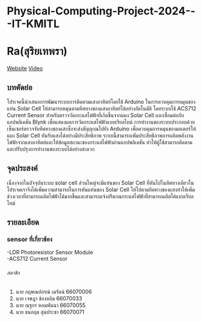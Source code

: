# Physical-Computing-Project-2024---IT-KMITL
# Ra(สุริยเทพรา)
[Website](https://kirdsanapakron-m.github.io/Physical-Computing-Project-2024---IT-KMITL/WEB/)
[  Video](https://www.youtube.com/watch?v=ASzsnJds84o)
## บทคัดย่อ
โปรเจคนี้นำเสนอการพัฒนาระบบการติดตามแสงอาทิตย์โดยใช้ Arduino ในการควบคุมการหมุนของแท่น Solar Cell ให้สามารถหมุนตามทิศทางของแสงอาทิตย์ได้อย่างอัตโนมัติ โดยระบบใช้ ACS712 Current Sensor สำหรับตรวจวัดกระแสไฟฟ้าที่เกิดขึ้นจากแผง Solar Cell และเชื่อมต่อกับแอปพลิเคชัน Blynk เพื่อแสดงผลการวัดกระแสไฟฟ้าแบบเรียลไทม์ การทำงานของระบบประกอบด้วยเซ็นเซอร์ตรวจจับทิศทางของแสงซึ่งจะส่งสัญญาณไปยัง Arduino เพื่อควบคุมการหมุนของมอเตอร์ให้แผง Solar Cell หันรับแสงได้อย่างมีประสิทธิภาพ ระบบนี้สามารถเพิ่มประสิทธิภาพการผลิตพลังงานไฟฟ้าจากแสงอาทิตย์และให้ข้อมูลสถานะของกระแสไฟฟ้าผ่านแอปพลิเคชัน ทำให้ผู้ใช้สามารถติดตามและปรับปรุงการทำงานของระบบได้อย่างสะดวก
## จุดประสงค์
เนื่องจากในบัจจุบันระบบ solar cell ส่วนใหญ่จะมีแท่นของ Solar Cell ที่หันไปในทิศทางเดียวในโปรเจคเราจึงได้เพิ่มความสามารถในการหันแท่นของ Solar Cell ให้ไปตามทิศทางของแสงทำให้เพิ่มช่วงเวลาที่สามารถผลิตไฟฟ้าได้มากขึ้นและสามารถแจ้งปริมาณกระแสไฟฟ้าที่สามารถผลิตได้แบบเรียลไทม์
## รายละเอียด
### sensor ที่เกี่ยวข้อง
-LDR Photoresistor Sensor Module<br>
-ACS712 Current Sensor

###### สมาชิก
1. นาย กฤษณปกรณ์ เมรัตน์ 66070006
2. นาย เจษฎา ข้องหลิม 66070033
3. นาย ณฐกร หอมพันนา 66070055
4. นาย ธนกฤต สุนประชา 66070071 
   
